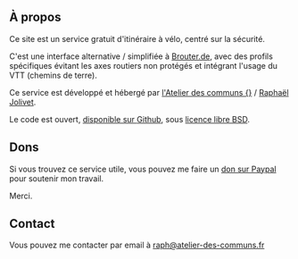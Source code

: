 ## À propos

Ce site est un service gratuit d'itinéraire à vélo, centré sur la sécurité.

C'est une interface alternative / simplifiée à [Brouter.de](<http://brouter.de/brouter-web/>), avec des profils spécifiques évitant les axes routiers non protégés et intégrant l'usage du VTT (chemins de terre).

Ce service est développé et hébergé par [l'Atelier des communs {<i class="bi-globe"></i>}](<https://atelier-des-communs.fr>) / [Raphaël Jolivet](<https://raphael-jolivet.name>).

Le code est ouvert, [disponible sur <i class="bi-github"></i> Github](<https://github.com/atelier-des-communs/safecycle>), sous [licence libre BSD](<https://github.com/atelier-des-communs/safecycle/blob/main/LICENSE>).

## Dons

Si vous trouvez ce service utile, vous pouvez me faire un [don sur <i class="bi-paypal"></i> Paypal](<https://www.paypal.com/paypalme/atelierdescommuns>) pour soutenir mon travail.

Merci.

## Contact

Vous pouvez me contacter par email à [raph@atelier-des-communs.fr](<mailto:raph@atelier-des-communs.fr>)